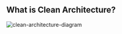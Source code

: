## What is Clean Architecture?
![clean-architecture-diagram](https://miro.medium.com/max/2944/1*ymbnPv2w9jxDxxS5SQAkTQ.png)
